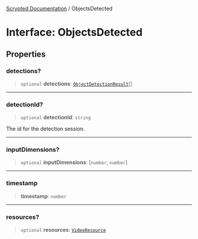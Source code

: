 [Scrypted Documentation](../globals.md) / ObjectsDetected

# Interface: ObjectsDetected

## Properties

### detections?

> `optional` **detections**: [`ObjectDetectionResult`](ObjectDetectionResult.md)[]

***

### detectionId?

> `optional` **detectionId**: `string`

The id for the detection session.

***

### inputDimensions?

> `optional` **inputDimensions**: [`number`, `number`]

***

### timestamp

> **timestamp**: `number`

***

### resources?

> `optional` **resources**: [`VideoResource`](VideoResource.md)
